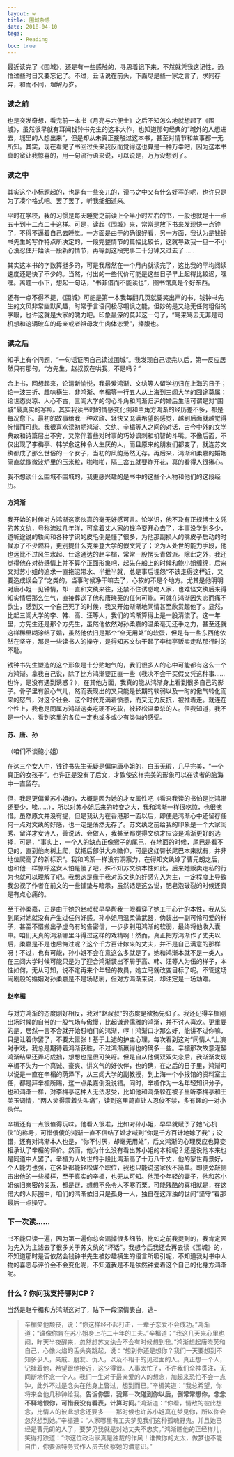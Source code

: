 ```yaml
---
layout: w
title: 围城杂感
date: 2018-04-10
tags:
    - Reading
toc: true
---
```


最近读完了《围城》，还是有一些感触的，寻思着记下来，不然就凭我这记性，恐怕过些时日又要忘记了。不过，丑话说在前头，下面尽是些一家之言了，求同存异，和而不同，理解万岁。

### 读之前

也是突发奇想，看完前一本书《月亮与六便士》之后不知怎么地就想起了《围城》，虽然很早就有耳闻钱钟书先生的这本大作，也知道那句经典的“城外的人想进去，城里的人想出来”，但是却从未真正接触过这本书，甚至对情节和故事都一无所知。其实，现在看完了书回过头来我反而觉得这也算是一种万幸吧，因为这本书真的蛮让我惊喜的，用一句流行语来说，可以说是，万万没想到了。

<!--more-->

### 读之中

其实这个小标题起的，也是有一些突兀的，读书之中又有什么好写的呢，也许只是为了凑个格式吧。罢了罢了，听我细细道来。

平时在学校，我的习惯是每天睡觉之前读上个半小时左右的书，一般也就是十一点五十到十二点二十这样。可是，读起《围城》来，常常是放下书来发现快一点钟了，不得不逼着自己去睡觉。一方面是由于的确很好看，另一方面，我认为是钱钟书先生的写作特点所决定的，一段完整情节的篇幅比较长，这就导致我一旦一不小心没忍住开始读一段新的情节，再等到这段完事二十分钟又过去了……

其实这本书的字数算挺多的，可是我居然在一个月内就读完了，这比我的平均阅读速度还是快了不少的。当然，付出的一些代价可能是这些日子早上起得比较迟，嘿嘿。离题一小下，想起一句话，“书非借而不能读也”，图书馆真是个好东西。

还有一点不得不提，《围城》可能是第一本我每翻几页就要笑出声的书，钱钟书先生的文风非常幽默风趣，时常于言语间极尽嘲讽之能，但妙的是又绝无任何粗俗的字眼，也许这就是大家的魄力吧。印象最深的莫非这一句了，“骂来骂去无非是司机想和这辆破车的母亲或者祖母发生肉体恋爱”，捧腹也。

### 读之后

知乎上有个问题，“一句话证明自己读过围城”。我发现自己读完以后，第一反应居然只有那句，“方先生，赵叔叔在哄我，不是吗？”

合上书，回想起来，论清新愉悦，我最爱鸿渐、文纨等人留学初归在上海的日子；论一波三折、趣味横生，非鸿渐、辛楣等一行五人从上海到三闾大学的囧途莫属；论世态炎凉、人心不古，三闾大学的勾心斗角和鸿渐归沪的婚后生活可谓是对“围城”最真实的写照。其实我读书时的情感变化倒和主角方鸿渐的经历差不多，都是每况愈下。最初的故事给我一种欢欣、轻快又充满希望的感觉，越到后面就越觉得惋惜而可悲。我很喜欢读初期鸿渐、文纨、辛楣等人之间的对话，古今中外的文学典故和诗篇层出不穷，又常伴着些对时事的巧妙讽刺和机智的斗嘴。不像后面，不仅出现了李梅亭、韩学愈这种令人生厌的人，而且原来的朋友们都变了，就连苏文纨都成了那么世俗的一个女子，当初的风韵荡然无存。再后来，鸿渐和柔嘉的婚姻简直就像微波炉里的玉米粒，啪啪啪，隔三岔五就要炸开花，真的看得人很揪心。

我不想谈什么围城不围城的，我更感兴趣的是书中的这些个人物和他们的这段经历。

#### 方鸿渐

我开始的时候对方鸿渐这家伙真的毫无好感可言。论学识，他不及有正规博士文凭的苏文纨，号称流过几年洋，可拿着丈人家的钱净耍开心去了，本事没学到多少，道听途说的轶闻和各种学识的皮毛倒是懂了很多，为他那副损人的嘴皮子启动的时候添了不少燃料，更别提什么克莱登大学的假文凭了；论为人处世的能力手段，他也远比不过风生水起、仕途通达的赵辛楣，常常一股愣头青做派。除此之外，我还觉得他在对待感情上并不算个正面形象吧，起先在船上的时候和鲍小姐缠绵，后来又对苏小姐的追求一直拖泥带水、半推半就，总是事后埋怨“不该走得这样近，又要造成误会了”之类的，当事时候净干嘛去了，心软的不是个地方。尤其是他明明对唐小姐一见钟情，却一直和文纨来往，还禁不住诱惑吻人家，也难怪文纨后来得知实情后那么生气，直接葬送了他和唐晓芙的任何可能。可就在鸿渐因失恋而痛不欲生，感到又一个自己死了的时候，我又开始渐渐地同情甚至欣赏起他了。显然，比起三闾大学的李、韩、高、汪等人，我们的鸿渐算得上是一股清流了。这一年里，方先生还是那个方先生，虽然他依然对孙柔嘉的温柔毫无还手之力，甚至还就这样稀里糊涂结了婚，虽然他依旧是那个“全无用处”的软蛋，但是有一些东西他依然在坚守，那是一些读书人的操守，是得知苏文纨干起了李梅亭贩卖走私那行时的不耻。

钱钟书先生塑造的这个形象是十分贴地气的，我们很多人的心中可能都有这么一个方鸿渐。拿我自己说，除了比方鸿渐要正直一些（我决不会干买假文凭这种事……也许，是没有遇到诱惑？），在其他方面，我真的能从鸿渐身上看到很多自己的影子。骨子里有股心气儿，然而表现出的又只能是长期的软弱以及一时的傲气转化而来的怒气，对这个社会、这个时代充满着愤懑，而又无力反抗，被推着走。就连在个性上，我也是同属方鸿渐这类吃硬不吃软，被轻松温柔杀的人。但我知道，我不是一个人，看到这里的各位一定也或多或少有类似的感受。

#### 苏、唐、孙

（咱们不谈鲍小姐）

在这三个女人中，钱钟书先生无疑是偏向唐小姐的，白玉无瑕，几乎完美，“一个真正的女孩子”。也许正是没有了后文，才致使这样完美的形象可以在读者的脑海中一直留存。

但，我是更偏爱苏小姐的，大概是因为她的才女属性吧（看来我读的书怕是比鸿渐还要少，唉……），所以对苏小姐后来的转变之大，我和鸿渐一样很吃惊，也很惋惜。虽然原文并没有提，但是我认为在香港那一面以后，即便是鸿渐心中还留存任何一点对文纨的好感，也一定是荡然无存了。苏文纨之前给我的印象是一个大家闺秀、留洋才女诗人，善说话、会做人，我甚至都觉得文纨才应该是鸿渐更好的选择，可是，“事实上，一个人的缺点正像猴子的尾巴，在地面的时候，尾巴是看不见的，直到他向树上爬，就把后部供大众瞻仰，可是这红臀长尾巴本来就有，并非地位爬高了的新标识”。我和鸿渐一样没有洞察力，在得知文纨嫁了曹元朗之后，也和他一样惊呼这女人怕是傻了吧，殊不知苏文纨本性如此，后来她贩卖走私的行为也就可以理解了吧。我想这是缘于我对苏文纨的好感先入为主，一定程度上导致我忽视了作者在前文的一些铺垫与暗示，虽然话是这么说，肥皂泡破裂的时候还真是有点心痛的。

至于孙柔嘉，正是由于她的赵叔叔早早帮我一眼看穿了她工于心计的本性，我从头到尾对她就没有产生过任何好感。孙小姐用温柔做武器，伪装出一副可怜可爱的样子，甚至不惜搬出子虚乌有的告密信，一步步利用鸿渐的软弱，最终将他收入囊中。咱们天真的鸿渐哪里斗得过这样的戏精啊！然而，真正把方鸿渐作了丈夫以后，柔嘉是不是也后悔过呢？这个千方百计嫁来的丈夫，并不是自己满意的那样呀！不过，也有可能，孙小姐不会在意这么多就是了，她和鸿渐本就不是一类人，在三闾大学时候可能只是为了迎合鸿渐装出不屑于高、韩、汪等人为伍的样子，本性如何，无从可知，说不定再来个年轻的教员，她立马就改变目标了呢。不管这场闹剧般的婚姻对孙柔嘉是不是场悲剧，但对方鸿渐来说，却注定是一场劫难。

#### 赵辛楣

与对方鸿渐的态度刚好相反，我对“赵叔叔”的态度是欲扬先抑了。我还记得辛楣刚出场时候的自带的一股气场与傲慢，比起谦逊儒雅的鸿渐，并不讨人喜欢。更重要的是，居然一言不合就开始怼咱们的鸿渐，哼！鸿渐口才那么好，能讲不过你嘛，只是让着你罢了，不要太嚣张！基于上述的护主心理，每次看到这对“同情人”上演对手戏，我总是期待着鸿渐获胜，不过鸿渐赢得也的确多一些。辛楣那次故意灌醉鸿渐结果还弄巧成拙，想想也是很可笑呀。但是自从他俩双双失恋后，我渐渐发现辛楣不失为一个真诚、豪爽、讲义气的好伙伴，也的确，在之后的日子里，鸿渐可以说是一直在辛楣的荫泽下，从三闾大学的副教授，到上海一个小报馆的资料室主任，都是拜辛楣所赐，这一点柔嘉倒没说错。同时，辛楣作为一名年轻知识分子，也和鸿渐一样，对李梅亭这种人无法忍受，比如他和鸿渐躲在被子里听李梅亭和王美玉调情，“两人笑得蒙着头叫痛”，读到这里简直让人忍俊不禁，多有趣的一对小伙伴。

辛楣还有一点很值得玩味。他看人很准，比如对孙小姐，早早就赋予了她“心机侠”的称号，可惜傻傻的鸿渐一直不信结了婚才喊到“你是千方百计地嫁了我”；没错，还有对鸿渐本人也是，“你不讨厌，却毫无用处”，后文鸿渐的心理反应也算变相承认了辛楣的评价。然而，他为什么没有看出苏小姐的本相呢？还是说他本来也是同道中人罢了。辛楣为人处世的手段比鸿渐高了十万八千丈，他的家世背景好，个人能力也强，在各处都能轻松谋个职位，我也只能说这家伙不简单。即便旁敲侧击出他的一些模样，至于真实的辛楣，也无从可知。他那个年轻的妻子，他和苏小姐依旧亲密的关系，都是谜，想想不免令人不寒而栗。可能残酷的真相就是，在这偌大的人际圈中，咱们的鸿渐依旧只是孤身一人，独自在这浑浊的世间“坚守”着那最后一点操守。

### 下一次读……

书不能只读一遍，因为第一遍你总会漏掉很多细节，比如之前我提到的，我肯定因为先入为主滤去了很多关于苏文纨的“坏话”。我想今后我还会再去读《围城》的，不知道那时是否依然会钱钟书先生被妙趣横生的语言所吸引呢，不知道我对书中人物的喜恶与评价会不会变化呢，不知道我是不是依然钟爱着这个自己的化身方鸿渐呢。

### 什么？你问我支持哪对CP？

当然是赵辛楣和方鸿渐这对了，贴下一段深情表白，逃~

> 辛楣笑他颓丧，说：“你这样经不起打击，一辈子恋爱不会成功。”鸿渐道：“谁像你肯在苏小姐身上花二十年的工夫。”辛楣道：“我这几天来心里也闷，昨天半夜醒来，忽然想苏文纨会不会有时候想到我。”鸿渐想起唐晓芙和自己，心像火焰的舌头突跳起，说：“想到你还是想你？我们一天要想到不知多少人，亲戚、朋友、仇人，以及不相干的见过面的人。真正想一个人，记挂着他，希望跟他接近，这少得很。人事太忙了，不许我们全神贯注，无间断地怀念一个人。我们一生对于最亲爱的人的想念，加起来恐怕不会一点钟，此外不过是念头在他身上瞥过，想到而已。”辛楣笑道：“我总希望，你将来会他几秒钟给我。**告诉你罢，我第一次碰到你以后，倒常常想你，念念不释地恨你，可惜我没有看表，计算时间。**”鸿渐道：“你看，情敌的彼此想念，比情人的彼此想念还要多——那时候也许苏小姐真在梦见你，所以你会忽然想到她。”辛楣道：“人家哪里有工夫梦见我们这种孤魂野鬼。并且她已经是曹元朗的人了，要梦见我就是对她丈夫不忠实。”鸿渐瞧他的正经样儿，笑得打跌道：“你这位政治家真是独裁的作风！谁做你的太太，做梦也不能自由，你要派特务式作人员去侦察她的潜意识。”

